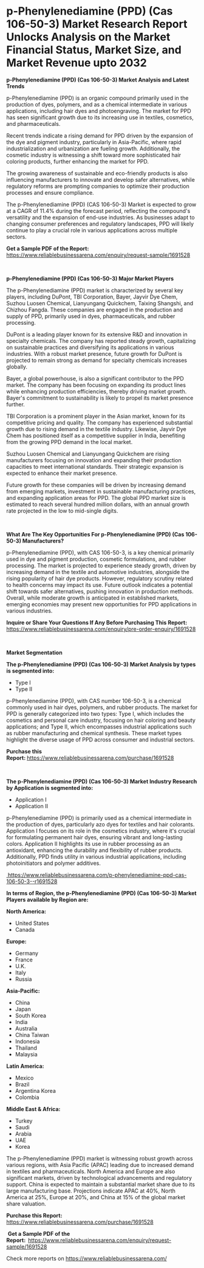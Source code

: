 <p><h1>p-Phenylenediamine (PPD) (Cas 106-50-3) Market Research Report Unlocks Analysis on the Market Financial Status, Market Size, and Market Revenue upto 2032</h1></p><p><strong>p-Phenylenediamine (PPD) (Cas 106-50-3) Market Analysis and Latest Trends</strong></p>
<p><p>p-Phenylenediamine (PPD) is an organic compound primarily used in the production of dyes, polymers, and as a chemical intermediate in various applications, including hair dyes and photoengraving. The market for PPD has seen significant growth due to its increasing use in textiles, cosmetics, and pharmaceuticals. </p><p>Recent trends indicate a rising demand for PPD driven by the expansion of the dye and pigment industry, particularly in Asia-Pacific, where rapid industrialization and urbanization are fueling growth. Additionally, the cosmetic industry is witnessing a shift toward more sophisticated hair coloring products, further enhancing the market for PPD. </p><p>The growing awareness of sustainable and eco-friendly products is also influencing manufacturers to innovate and develop safer alternatives, while regulatory reforms are prompting companies to optimize their production processes and ensure compliance. </p><p>The p-Phenylenediamine (PPD) (CAS 106-50-3) Market is expected to grow at a CAGR of 11.4% during the forecast period, reflecting the compound's versatility and the expansion of end-use industries. As businesses adapt to changing consumer preferences and regulatory landscapes, PPD will likely continue to play a crucial role in various applications across multiple sectors.</p></p>
<p><strong>Get a Sample PDF of the Report:&nbsp;</strong> <a href="https://www.reliablebusinessarena.com/enquiry/request-sample/1691528?utm_campaign=2639&utm_medium=2&utm_source=Github&utm_content=ia&utm_term=27032025&utm_id=p-phenylenediamine-ppd-cas-106-50-3">https://www.reliablebusinessarena.com/enquiry/request-sample/1691528</a></p>
<p>&nbsp;</p>
<p><strong>p-Phenylenediamine (PPD) (Cas 106-50-3) Major Market Players</strong></p>
<p><p>The p-Phenylenediamine (PPD) market is characterized by several key players, including DuPont, TBI Corporation, Bayer, Jayvir Dye Chem, Suzhou Luosen Chemical, Lianyungang Quickchem, Taixing Shangshi, and Chizhou Fangda. These companies are engaged in the production and supply of PPD, primarily used in dyes, pharmaceuticals, and rubber processing.</p><p>DuPont is a leading player known for its extensive R&D and innovation in specialty chemicals. The company has reported steady growth, capitalizing on sustainable practices and diversifying its applications in various industries. With a robust market presence, future growth for DuPont is projected to remain strong as demand for specialty chemicals increases globally.</p><p>Bayer, a global powerhouse, is also a significant contributor to the PPD market. The company has been focusing on expanding its product lines while enhancing production efficiencies, thereby driving market growth. Bayer's commitment to sustainability is likely to propel its market presence further.</p><p>TBI Corporation is a prominent player in the Asian market, known for its competitive pricing and quality. The company has experienced substantial growth due to rising demand in the textile industry. Likewise, Jayvir Dye Chem has positioned itself as a competitive supplier in India, benefiting from the growing PPD demand in the local market.</p><p>Suzhou Luosen Chemical and Lianyungang Quickchem are rising manufacturers focusing on innovation and expanding their production capacities to meet international standards. Their strategic expansion is expected to enhance their market presence.</p><p>Future growth for these companies will be driven by increasing demand from emerging markets, investment in sustainable manufacturing practices, and expanding application areas for PPD. The global PPD market size is estimated to reach several hundred million dollars, with an annual growth rate projected in the low to mid-single digits.</p></p>
<p>&nbsp;</p>
<p><strong>What Are The Key Opportunities For p-Phenylenediamine (PPD) (Cas 106-50-3) Manufacturers?</strong></p>
<p><p>p-Phenylenediamine (PPD), with CAS 106-50-3, is a key chemical primarily used in dye and pigment production, cosmetic formulations, and rubber processing. The market is projected to experience steady growth, driven by increasing demand in the textile and automotive industries, alongside the rising popularity of hair dye products. However, regulatory scrutiny related to health concerns may impact its use. Future outlook indicates a potential shift towards safer alternatives, pushing innovation in production methods. Overall, while moderate growth is anticipated in established markets, emerging economies may present new opportunities for PPD applications in various industries.</p></p>
<p><strong>Inquire or Share Your Questions If Any Before Purchasing This Report:</strong> <a href="https://www.reliablebusinessarena.com/enquiry/pre-order-enquiry/1691528?utm_campaign=2639&utm_medium=2&utm_source=Github&utm_content=ia&utm_term=27032025&utm_id=p-phenylenediamine-ppd-cas-106-50-3">https://www.reliablebusinessarena.com/enquiry/pre-order-enquiry/1691528</a></p>
<p>&nbsp;</p>
<p><strong>Market Segmentation</strong></p>
<p><strong>The p-Phenylenediamine (PPD) (Cas 106-50-3) Market Analysis by types is segmented into:</strong></p>
<p><ul><li>Type I</li><li>Type II</li></ul></p>
<p><p>p-Phenylenediamine (PPD), with CAS number 106-50-3, is a chemical commonly used in hair dyes, polymers, and rubber products. The market for PPD is generally categorized into two types: Type I, which includes the cosmetics and personal care industry, focusing on hair coloring and beauty applications; and Type II, which encompasses industrial applications such as rubber manufacturing and chemical synthesis. These market types highlight the diverse usage of PPD across consumer and industrial sectors.</p></p>
<p><strong>Purchase this Report:&nbsp;</strong><a href="https://www.reliablebusinessarena.com/purchase/1691528?utm_campaign=2639&utm_medium=2&utm_source=Github&utm_content=ia&utm_term=27032025&utm_id=p-phenylenediamine-ppd-cas-106-50-3">https://www.reliablebusinessarena.com/purchase/1691528</a></p>
<p>&nbsp;</p>
<p><strong>The p-Phenylenediamine (PPD) (Cas 106-50-3) Market Industry Research by Application is segmented into:</strong></p>
<p><ul><li>Application I</li><li>Application II</li></ul></p>
<p><p>p-Phenylenediamine (PPD) is primarily used as a chemical intermediate in the production of dyes, particularly azo dyes for textiles and hair colorants. Application I focuses on its role in the cosmetics industry, where it's crucial for formulating permanent hair dyes, ensuring vibrant and long-lasting colors. Application II highlights its use in rubber processing as an antioxidant, enhancing the durability and flexibility of rubber products. Additionally, PPD finds utility in various industrial applications, including photoinitiators and polymer additives.</p></p>
<p><a href="https://www.reliablebusinessarena.com/p-phenylenediamine-ppd-cas-106-50-3--r1691528?utm_campaign=2639&utm_medium=2&utm_source=Github&utm_content=ia&utm_term=27032025&utm_id=p-phenylenediamine-ppd-cas-106-50-3">&nbsp;https://www.reliablebusinessarena.com/p-phenylenediamine-ppd-cas-106-50-3--r1691528</a></p>
<p><strong>In terms of Region, the p-Phenylenediamine (PPD) (Cas 106-50-3) Market Players available by Region are:</strong></p>
<p>
    <p> <strong> North America: </strong>
        <ul>
            <li>United States</li>
            <li>Canada</li>
        </ul>
        </p> 
    <p> <strong> Europe: </strong>
        <ul>
            <li>Germany</li>
            <li>France</li>
            <li>U.K.</li>
            <li>Italy</li>
            <li>Russia</li>
        </ul>
        </p> 
    <p> <strong> Asia-Pacific: </strong>
        <ul>
            <li>China</li>
            <li>Japan</li>
            <li>South Korea</li>
            <li>India</li>
            <li>Australia</li>
            <li>China Taiwan</li>
            <li>Indonesia</li>
            <li>Thailand</li>
            <li>Malaysia</li>
        </ul>
        </p> 
    <p> <strong> Latin America: </strong>
        <ul>
            <li>Mexico</li>
            <li>Brazil</li>
            <li>Argentina Korea</li>
            <li>Colombia</li>
        </ul>
        </p> 
    <p> <strong> Middle East & Africa: </strong>
        <ul>
            <li>Turkey</li>
            <li>Saudi</li>
            <li>Arabia</li>
            <li>UAE</li>
            <li>Korea</li>
        </ul>
    </p>
    </p>
<p><p>The p-Phenylenediamine (PPD) market is witnessing robust growth across various regions, with Asia Pacific (APAC) leading due to increased demand in textiles and pharmaceuticals. North America and Europe are also significant markets, driven by technological advancements and regulatory support. China is expected to maintain a substantial market share due to its large manufacturing base. Projections indicate APAC at 40%, North America at 25%, Europe at 20%, and China at 15% of the global market share valuation.</p></p>
<p><strong>Purchase this Report: </strong><a href="https://www.reliablebusinessarena.com/purchase/1691528?utm_campaign=2639&utm_medium=2&utm_source=Github&utm_content=ia&utm_term=27032025&utm_id=p-phenylenediamine-ppd-cas-106-50-3">https://www.reliablebusinessarena.com/purchase/1691528</a></p>
<p>&nbsp;<strong>Get a Sample PDF of the Report:&nbsp;&nbsp;</strong><a href="https://www.reliablebusinessarena.com/enquiry/request-sample/1691528?utm_campaign=2639&utm_medium=2&utm_source=Github&utm_content=ia&utm_term=27032025&utm_id=p-phenylenediamine-ppd-cas-106-50-3">https://www.reliablebusinessarena.com/enquiry/request-sample/1691528</a></p>
<p><strong></strong></p>
<p>Check more reports on <a href="https://www.reliablebusinessarena.com/?utm_campaign=2639&utm_medium=2&utm_source=Github&utm_content=ia&utm_term=27032025&utm_id=p-phenylenediamine-ppd-cas-106-50-3">https://www.reliablebusinessarena.com/</a></p>